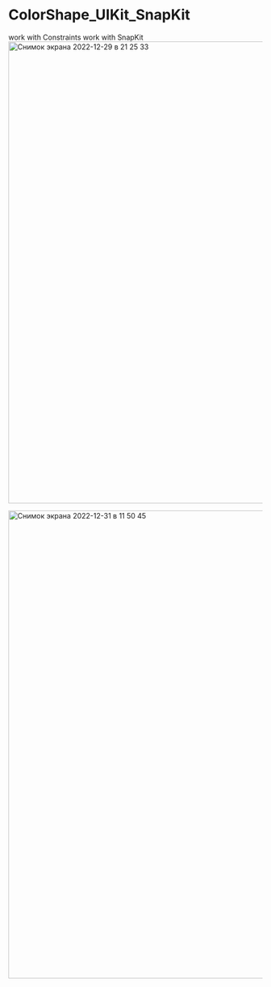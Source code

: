 # ColorShape_UIKit_SnapKit
work with Constraints
work with SnapKit
<img width="915" alt="Снимок экрана 2022-12-29 в 21 25 33" src="https://user-images.githubusercontent.com/104690280/209988059-48c50b26-3b61-428a-a681-f8757dfac27f.png">

<img width="927" alt="Снимок экрана 2022-12-31 в 11 50 45" src="https://user-images.githubusercontent.com/104690280/210129675-85779b42-ba2d-4619-9be7-b5d1b128d674.png">
